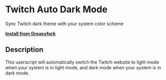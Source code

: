 # Twitch Auto Dark Mode

Sync Twitch dark theme with your system color scheme

**[Install from Greasyfork](https://greasyfork.org/en/scripts/439450-twitch-auto-dark-mode)**

## Description

This userscript will automatically switch the Twitch website to light mode when your system is in light mode, and dark mode when your system is in dark mode.
